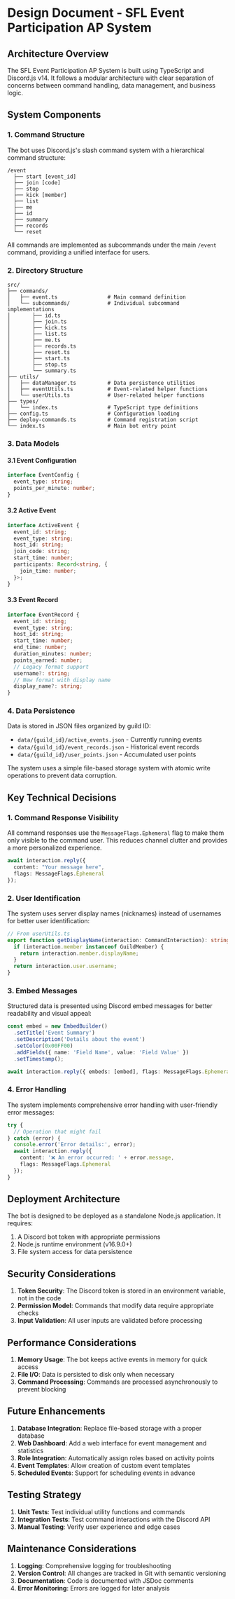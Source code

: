 # Design Document - SFL Event Participation AP System

## Architecture Overview

The SFL Event Participation AP System is built using TypeScript and Discord.js v14. It follows a modular architecture with clear separation of concerns between command handling, data management, and business logic.

## System Components

### 1. Command Structure

The bot uses Discord.js's slash command system with a hierarchical command structure:

```
/event
  ├── start [event_id]
  ├── join [code]
  ├── stop
  ├── kick [member]
  ├── list
  ├── me
  ├── id
  ├── summary
  ├── records
  └── reset
```

All commands are implemented as subcommands under the main `/event` command, providing a unified interface for users.

### 2. Directory Structure

```
src/
├── commands/
│   ├── event.ts                # Main command definition
│   └── subcommands/            # Individual subcommand implementations
│       ├── id.ts
│       ├── join.ts
│       ├── kick.ts
│       ├── list.ts
│       ├── me.ts
│       ├── records.ts
│       ├── reset.ts
│       ├── start.ts
│       ├── stop.ts
│       └── summary.ts
├── utils/
│   ├── dataManager.ts          # Data persistence utilities
│   ├── eventUtils.ts           # Event-related helper functions
│   └── userUtils.ts            # User-related helper functions
├── types/
│   └── index.ts                # TypeScript type definitions
├── config.ts                   # Configuration loading
├── deploy-commands.ts          # Command registration script
└── index.ts                    # Main bot entry point
```

### 3. Data Models

#### 3.1 Event Configuration

```typescript
interface EventConfig {
  event_type: string;
  points_per_minute: number;
}
```

#### 3.2 Active Event

```typescript
interface ActiveEvent {
  event_id: string;
  event_type: string;
  host_id: string;
  join_code: string;
  start_time: number;
  participants: Record<string, {
    join_time: number;
  }>;
}
```

#### 3.3 Event Record

```typescript
interface EventRecord {
  event_id: string;
  event_type: string;
  host_id: string;
  start_time: number;
  end_time: number;
  duration_minutes: number;
  points_earned: number;
  // Legacy format support
  username?: string;
  // New format with display name
  display_name?: string;
}
```

### 4. Data Persistence

Data is stored in JSON files organized by guild ID:

- `data/{guild_id}/active_events.json` - Currently running events
- `data/{guild_id}/event_records.json` - Historical event records
- `data/{guild_id}/user_points.json` - Accumulated user points

The system uses a simple file-based storage system with atomic write operations to prevent data corruption.

## Key Technical Decisions

### 1. Command Response Visibility

All command responses use the `MessageFlags.Ephemeral` flag to make them only visible to the command user. This reduces channel clutter and provides a more personalized experience.

```typescript
await interaction.reply({ 
  content: "Your message here", 
  flags: MessageFlags.Ephemeral 
});
```

### 2. User Identification

The system uses server display names (nicknames) instead of usernames for better user identification:

```typescript
// From userUtils.ts
export function getDisplayName(interaction: CommandInteraction): string {
  if (interaction.member instanceof GuildMember) {
    return interaction.member.displayName;
  }
  return interaction.user.username;
}
```

### 3. Embed Messages

Structured data is presented using Discord embed messages for better readability and visual appeal:

```typescript
const embed = new EmbedBuilder()
  .setTitle('Event Summary')
  .setDescription('Details about the event')
  .setColor(0x00FF00)
  .addFields({ name: 'Field Name', value: 'Field Value' })
  .setTimestamp();

await interaction.reply({ embeds: [embed], flags: MessageFlags.Ephemeral });
```

### 4. Error Handling

The system implements comprehensive error handling with user-friendly error messages:

```typescript
try {
  // Operation that might fail
} catch (error) {
  console.error('Error details:', error);
  await interaction.reply({ 
    content: '❌ An error occurred: ' + error.message, 
    flags: MessageFlags.Ephemeral 
  });
}
```

## Deployment Architecture

The bot is designed to be deployed as a standalone Node.js application. It requires:

1. A Discord bot token with appropriate permissions
2. Node.js runtime environment (v16.9.0+)
3. File system access for data persistence

## Security Considerations

1. **Token Security**: The Discord token is stored in an environment variable, not in the code
2. **Permission Model**: Commands that modify data require appropriate checks
3. **Input Validation**: All user inputs are validated before processing

## Performance Considerations

1. **Memory Usage**: The bot keeps active events in memory for quick access
2. **File I/O**: Data is persisted to disk only when necessary
3. **Command Processing**: Commands are processed asynchronously to prevent blocking

## Future Enhancements

1. **Database Integration**: Replace file-based storage with a proper database
2. **Web Dashboard**: Add a web interface for event management and statistics
3. **Role Integration**: Automatically assign roles based on activity points
4. **Event Templates**: Allow creation of custom event templates
5. **Scheduled Events**: Support for scheduling events in advance

## Testing Strategy

1. **Unit Tests**: Test individual utility functions and commands
2. **Integration Tests**: Test command interactions with the Discord API
3. **Manual Testing**: Verify user experience and edge cases

## Maintenance Considerations

1. **Logging**: Comprehensive logging for troubleshooting
2. **Version Control**: All changes are tracked in Git with semantic versioning
3. **Documentation**: Code is documented with JSDoc comments
4. **Error Monitoring**: Errors are logged for later analysis